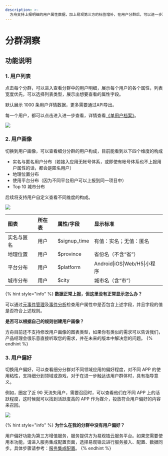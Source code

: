 ```yaml
---
description: >-
  方舟支持上报明细的用户属性数据，加上易观第三方的标签增补，在用户分群后，可以进一步洞察分群的全景画像：他们是谁？他们的构成是什么样的？他们的偏好是什么样的？为个性化触达、精准营销、产品分析等做有效的数据支撑。
---
```


# 分群洞察

## 功能说明

### 1. 用户列表

点击每个分群，可以进入查看分群中的用户明细，展示每个用户的各个属性，列表宽度优先，可以选择列表类型，展示出想要查看的属性字段。

默认展示 1000 条用户详情数据，更多需要通过API导出。

每一个用户，都可以点击进入进一步查看，详情查看[《单用户档案》](user-sequence.md)。

![ ](https://imguserradar.analysys.cn/fangzhou/img/2018/08/201808111928163974.gif)

### 2. 用户画像

切换到用户画像，可以查看细分分群的用户构成，目前能看到以下四个维度的构成

* 实名与匿名用户分布（若接入应用无帐号体系，或即使有帐号体系也不上报用户属性的话，都会是匿名用户）
* 地理位置分布
* 使用平台分布（因为不同平台用户可以上报到同一项目中）
* Top 10 城市分布

后续将支持用户自定义查看不同维度的构成。

![ ](https://imguserradar.analysys.cn/fangzhou/img/2018/08/201808111941599029.png)

| 图表 | 所在表 | 属性/字段 | 显示标准 |
| :--- | :--- | :--- | :--- |
| 实名与匿名 | 用户 | $signup\_time | 有值：实名；无值：匿名 |
| 地理位置 | 用户 | $province | 省份名（不含“省”） |
| 平台分布 | 用户 | $platform | Android\|iOS\|Web/H5\|小程序 |
| 城市分布 | 用户 | $city | 城市名（含“市”） |

{% hint style="info" %}
**数据正常上报，但这里没有正常显示怎么办？**

可以通过[元事件管理](../project-manegement/meta-events.md)及[事件分析](../analytics/event.md)检查用户属性中是否包含上述字段，并且字段的值是否符合上述规则。

**是否可以根据自己的规则创建用户画像？**

方舟目前还不支持修改用户画像的图表类型，如果你有类似的需求可以告诉我们，产品经理会很乐意直接听取您的需求，并在未来的版本中解决您的问题。
{% endhint %}

### 3. 用户偏好

切换用户偏好，可以查看细分分群对不同领域应用的偏好程度，对不同 APP 的使用粘性，支持细分到领域或游戏，对于在进一步触达该用户群体时，具有指导意义。

例如，圈定了近 90 天流失用户，需要召回时，可以查看他们在不同 APP 上的活跃程度，这时候就可以找到活跃度高的 APP 作为媒介，投放符合用户偏好的内容来召回。

![ ](https://imguserradar.analysys.cn/fangzhou/img/2018/08/201808111950305403.png)

{% hint style="info" %}
**为什么在我的分群中没有用户偏好？**

用户偏好功能为第三方增值服务，服务提供方为易观锆云服务平台。如果您需要使用本功能，请进入服务集成配置页面，选择易观锆云进行服务接入、配置、数据同步。具体步骤请参考：[服务集成配置](https://docs.analysys.cn/ark/features/project-manegement/integrations)。
{% endhint %}



